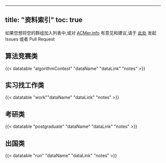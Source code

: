 
---
title: "资料索引"
toc: true
---

如果您想将您的群组加入列表中,或对 [ACMer.info](https://acmer.info/) 有意见和建议,请于 [此处](https://github.com/acmerindex/acmerindex.github.io) 发起 Issues 或者 Pull Request

## 算法竞赛类

{{< datatable "algorithmContest" "dataName" "dataLink" "notes" >}}

## 实习找工作类
{{< datatable "work""dataName" "dataLink" "notes" >}}

## 考研类
{{< datatable "postgraduate" "dataName" "dataLink" "notes" >}}

## 出国类
{{< datatable "run" "dataName" "dataLink" "notes" >}}

